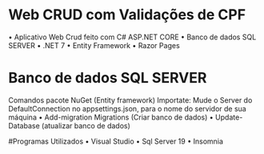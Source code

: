 # Web CRUD com Validações de CPF

• Aplicativo Web Crud feito com C# ASP.NET CORE 
• Banco de dados SQL SERVER
• .NET 7
• Entity Framework
• Razor Pages

# Banco de dados SQL SERVER
Comandos pacote NuGet (Entity framework)
  Importate: Mude o Server do DefaultConnection no appsettings.json, para o nome do servidor de sua máquina
  • Add-migration Migrations (Criar banco de dados)
  • Update-Database (atualizar banco de dados)


#Programas Utilizados
• Visual Studio
• Sql Server 19
• Insomnia
 
  
 
